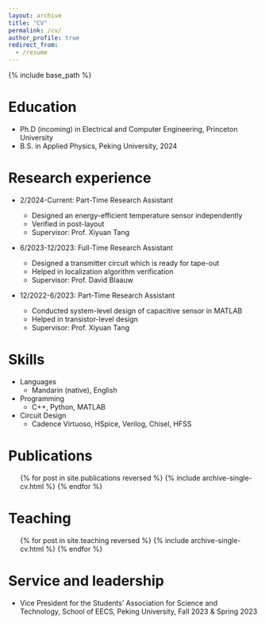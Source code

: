 ```yaml
---
layout: archive
title: "CV"
permalink: /cv/
author_profile: true
redirect_from:
  - /resume
---
```


{% include base_path %}

Education
======
* Ph.D (incoming) in Electrical and Computer Engineering, Princeton University
* B.S. in Applied Physics, Peking University, 2024

Research experience
======
* 2/2024-Current: Part-Time Research Assistant
  * Designed an energy-efficient temperature sensor independently
  * Verified in post-layout
  * Supervisor: Prof. Xiyuan Tang

* 6/2023-12/2023: Full-Time Research Assistant
  * Designed a transmitter circuit which is ready for tape-out
  * Helped in localization algorithm verification
  * Supervisor: Prof. David Blaauw

* 12/2022-6/2023: Part-Time Research Assistant
  * Conducted system-level design of capacitive sensor in MATLAB 
  * Helped in transistor-level design
  * Supervisor: Prof. Xiyuan Tang  
  
Skills
======
* Languages
  * Mandarin (native), English
* Programming
  * C++, Python, MATLAB
* Circuit Design
  * Cadence Virtuoso, HSpice, Verilog, Chisel, HFSS

Publications
======
  <ul>{% for post in site.publications reversed %}
    {% include archive-single-cv.html %}
  {% endfor %}</ul>
  
Teaching
======
  <ul>{% for post in site.teaching reversed %}
    {% include archive-single-cv.html %}
  {% endfor %}</ul>
  
Service and leadership
======
* Vice President for the Students’ Association for Science and Technology, School of EECS, Peking University, Fall 2023 & Spring 2023
